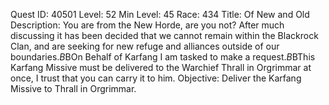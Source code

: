 Quest ID: 40501
Level: 52
Min Level: 45
Race: 434
Title: Of New and Old
Description: You are from the New Horde, are you not? After much discussing it has been decided that we cannot remain within the Blackrock Clan, and are seeking for new refuge and alliances outside of our boundaries.$B$BOn Behalf of Karfang I am tasked to make a request.$B$BThis Karfang Missive must be delivered to the Warchief Thrall in Orgrimmar at once, I trust that you can carry it to him.
Objective: Deliver the Karfang Missive to Thrall in Orgrimmar.
